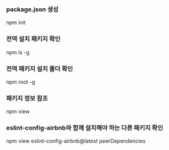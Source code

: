 ### package.json 생성
npm init

### 전역 설치 패키지 확인
npm ls -g

### 전역 패키지 설치 폴더 확인
npm root -g

### 패키지 정보 참조
npm view <package-name>

### eslint-config-airbnb와 함께 설치해야 하는 다른 패키지 확인
npm view eslint-config-airbnb@latest peerDependencies